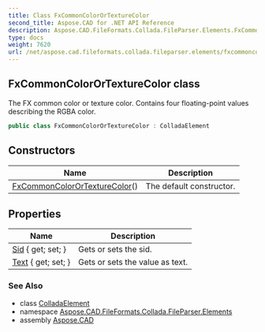```yaml
---
title: Class FxCommonColorOrTextureColor
second_title: Aspose.CAD for .NET API Reference
description: Aspose.CAD.FileFormats.Collada.FileParser.Elements.FxCommonColorOrTextureColor class. The FX common color or texture color. Contains four floatingpoint values describing the RGBA color
type: docs
weight: 7620
url: /net/aspose.cad.fileformats.collada.fileparser.elements/fxcommoncolorortexturecolor/
---
```

## FxCommonColorOrTextureColor class

The FX common color or texture color. Contains four floating-point values describing the RGBA color.

```csharp
public class FxCommonColorOrTextureColor : ColladaElement
```

## Constructors

| Name | Description |
| --- | --- |
| [FxCommonColorOrTextureColor](fxcommoncolorortexturecolor/)() | The default constructor. |

## Properties

| Name | Description |
| --- | --- |
| [Sid](../../aspose.cad.fileformats.collada.fileparser.elements/fxcommoncolorortexturecolor/sid/) { get; set; } | Gets or sets the sid. |
| [Text](../../aspose.cad.fileformats.collada.fileparser.elements/fxcommoncolorortexturecolor/text/) { get; set; } | Gets or sets the value as text. |

### See Also

* class [ColladaElement](../colladaelement/)
* namespace [Aspose.CAD.FileFormats.Collada.FileParser.Elements](../../aspose.cad.fileformats.collada.fileparser.elements/)
* assembly [Aspose.CAD](../../)


